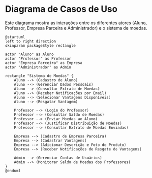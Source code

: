 # Diagrama de Casos de Uso

Este diagrama mostra as interações entre os diferentes atores (Aluno, Professor, Empresa Parceira e Administrador) e o sistema de moedas. 

```plantuml
@startuml
left to right direction
skinparam packageStyle rectangle

actor "Aluno" as Aluno
actor "Professor" as Professor
actor "Empresa Parceira" as Empresa
actor "Administrador" as Admin

rectangle "Sistema de Moedas" {
    Aluno --> (Cadastro de Aluno)
    Aluno --> (Gerenciar Dados Pessoais)
    Aluno --> (Consultar Extrato de Moedas)
    Aluno --> (Receber Notificações por Email)
    Aluno --> (Selecionar Vantagens Disponíveis)
    Aluno --> (Resgatar Vantagem)

    Professor --> (Login do Professor)
    Professor --> (Consultar Saldo de Moedas)
    Professor --> (Enviar Moedas ao Aluno)
    Professor --> (Justificar Distribuição de Moedas)
    Professor --> (Consultar Extrato de Moedas Enviadas)

    Empresa --> (Cadastro de Empresa Parceira)
    Empresa --> (Cadastrar Vantagens)
    Empresa --> (Adicionar Descrição e Foto do Produto)
    Empresa --> (Receber Notificações de Resgate de Vantagens)

    Admin --> (Gerenciar Contas de Usuários)
    Admin --> (Monitorar Saldo de Moedas dos Professores)
}
@enduml

```